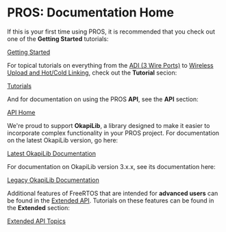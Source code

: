 # PROS: Documentation Home

If this is your first time using PROS, it is recommended that you check out one of the **Getting Started** tutorials:

[Getting Started](getting-started/index.md)

For topical tutorials on everything from the [ADI (3 Wire Ports)](tutorials/topical/adi.md) to [Wireless Upload and Hot/Cold Linking](tutorials/topical/wireless-upload.md), check out the **Tutorial** secion:

[Tutorials](tutorials/index.md)

And for documentation on using the PROS **API**, see the **API** section:

[API Home]()

We're proud to support **OkapiLib**, a library designed to make it easier to incorporate complex functionality in your PROS project. For documentation on the latest OkapiLib version, go here:

[Latest OkapiLib Documentation](https://okapilib.github.io/OkapiLib/index.html)

For documentation on OkapiLib version 3.x.x, see its documentation here:

[Legacy OkapiLib Documentation]()

Additional features of FreeRTOS that are intended for **advanced users** can be found in the [Extended API](). Tutorials on these features can be found in the **Extended** section:

[Extended API Topics]()
